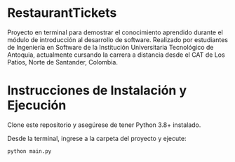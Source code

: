 # RestaurantTickets
Proyecto en terminal para demostrar el conocimiento aprendido durante el módulo de introducción al desarrollo de software. Realizado por estudiantes de Ingeniería en Software de la Institución Universitaria Tecnológico de Antoquia, actualmente cursando la carrera a distancia desde el CAT de Los Patios, Norte de Santander, Colombia.

# Instrucciones de Instalación y Ejecución 

Clone este repositorio y asegúrese de tener Python 3.8+ instalado. 

Desde la terminal, ingrese a la carpeta del proyecto y ejecute: 

`python main.py`

